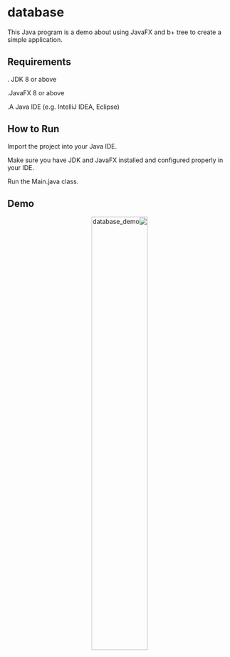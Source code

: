 # database 

This Java program is a demo about using JavaFX and b+ tree to create a simple application.
## Requirements


. JDK 8 or above

.JavaFX 8 or above

.A Java IDE (e.g. IntelliJ IDEA, Eclipse)
## How to Run

Import the project into your Java IDE.

Make sure you have JDK and JavaFX installed and configured properly in your IDE.

Run the Main.java class.

## Demo

<div dir='rtl' align="center">
<p align="center">
  <img src="https://github.com/UI-DS-02/btree-hajmohamad/blob/master/dataBaseUsingBtree/demo.gif" alt="database_demo" width="50%">
</p>

